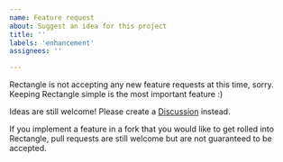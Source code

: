 ```yaml
---
name: Feature request
about: Suggest an idea for this project
title: ''
labels: 'enhancement'
assignees: ''

---
```


Rectangle is not accepting any new feature requests at this time, sorry. Keeping Rectangle simple is the most important feature :)

Ideas are still welcome! Please create a [Discussion](https://github.com/rxhanson/Rectangle/discussions) instead.

If you implement a feature in a fork that you would like to get rolled into Rectangle, pull requests are still welcome but are not guaranteed to be accepted.
